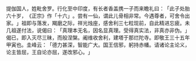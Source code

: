 提伽国人，姓毗舍罗。行化至中印度，有长者香盖携一子而来瞻礼曰：​「此子处胎六十岁，​《正宗》作「十六」​。尝有一仙，谓此儿骨相非常。今遇尊者，可舍令出家。​」祖即与落发，羯磨之际，祥光烛座，感舍利三七粒现前，自此精进忘疲。未几祖遂付法，说偈曰：​「真理本无名，因名显真理。受得真实法，非真亦非伪。​」偈已，即入灭尽三昧，而般涅槃。阇维收舍利，建塔于那烂陀寺。即敬王三十五年甲寅也。圭峰云：​「德力甚深，智能广大。国王信邪，躬持赤幡。请诸论主论义，论主皆屈，王自论亦屈，遂改邪心。​」